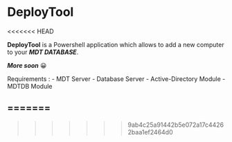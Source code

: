 # DeployTool
<<<<<<< HEAD

**DeployTool** is a Powershell application which allows to add a new computer to your ***MDT DATABASE***. 

***More soon*** 😀

Requirements :
    - MDT Server 
    - Database Server
    - Active-Directory Module 
    - MDTDB Module 

=======
---
>>>>>>> 9ab4c25a91442b5e072a17c44262baa1ef2464d0

